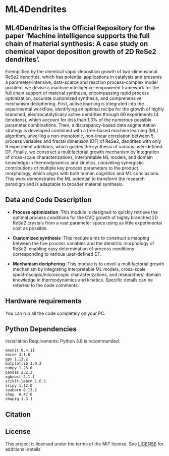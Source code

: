 # ML4Dendrites
## ML4Dendrites is the Official Repository for the paper ‘Machine intelligence supports the full chain of material synthesis: A case study on chemical vapor deposition growth of 2D ReSe2 dendrites’.
Exemplified by the chemical vapor deposition growth of two-dimensional ReSe2 dendrites, which has potential applications in catalysis and presents a parameter-intensive, data-scarce and reaction process-complex model problem, we devise a machine intelligence-empowered framework for the full chain support of material synthesis, encompassing rapid process optimization, accurate customized synthesis, and comprehensive mechanism deciphering. First, active learning is integrated into the experimental workflow, identifying an optimal recipe for the growth of highly branched, electrocatalytically active dendrites through 60 experiments (4 iterations), which account for less than 1.3% of the numerous possible parameter combinations. Then, a discrepancy-based data augmentation strategy is developed combined with a tree-based machine learning (ML) algorithm, unveiling a non-monotonic, non-linear correlation between 5 process variables and fractal dimension (DF) of ReSe2, dendrites with only 9 experiment additions, which guides the synthesis of various user-defined DF. Finally, we construct a multifactorial growth mechanism by integration of cross-scale characterizations, interpretable ML models, and domain knowledge in thermodynamics and kinetics, unraveling synergistic contributions of multiple key process parameters to the product morphology, which aligns with both human cognition and ML conclusions. This work demonstrates the ML potential to transform the research paradigm and is adaptable to broader material synthesis.

## Data and Code Description
- **Process optimization** :This module is designed to quickly retrieve the optimal process conditions for the CVD growth of highly branched 2D ReSe2 crystals from a vast parameter space using as little experimental cost as possible.
* **Customized synthesis**  :This module aims to construct a mapping between the five process variables and the dendritic morphology of ReSe2, enabling easy determination of process conditions corresponding to various user-defined DF.
+ **Mechanism deciphering** :This module is to unveil a multifactorial growth mechanism by integrating interpretable ML models, cross-scale spectroscopic/microscopic characterizations, and researchers’ domain knowledge in thermodynamics and kinetics.
Specific details can be referred to the code comments.

## Hardware requirements
You can run all the code completely on your PC.

## Python Dependencies

Installation Requirements:
Python 3.8 is recommended.
```
emukit 0.4.11
emcee 3.1.6
gpy 1.13.2
matplotlib 3.9.2
numpy 1.23.0
pandas 2.2.3
xgboost 2.1.1
scikit-learn 1.6.1
scipy 1.12.0
seaborn 0.13.2
shap  0.47.0
shapiq 1.3.1
```
## Citation

## License
This project is licensed under the terms of the MIT license. See [LICENSE](https://github.com/csuhwq0421/ML4Dendrites/blob/main/LICENSE) for additional details
